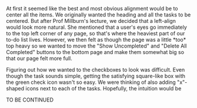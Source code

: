 <p>At first it seemed like the best and most obvious alignment would be to center all the items. We originally wanted the heading and all the tasks to be centered.
But after Prof Millburn's lecture, we decided that a left-align would look more natural. She mentioned that a user's eyes go immediately to the top left corner of any page, 
so that's where the heaviest part of our to-do list lives. However, we then felt as though the page was a little *too* top heavy so we wanted to move the "Show Uncompleted" and "Delete All Completed" buttons to the bottom page and make them somewhat big so that our page felt more full. </p>

<p> Figuring out how we wanted to the checkboxes to look was difficult. Even though the task sounds simple, getting the satisfying square-like box with the green check icon wasn't so easy. We were thinking of also adding "x"-shaped icons next to each of the tasks. Hopefully, the intuition would be 


TO BE CONTINUED
